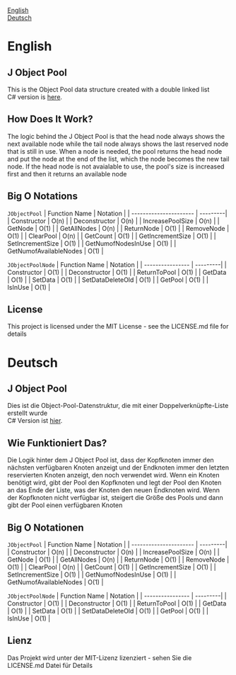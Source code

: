 [English](#english)\
[Deutsch](#deutsch)

# English

## J Object Pool
This is the Object Pool data structure created with a double linked list\
C# version is [here](https://github.com/cemalaydeniz/j-object-pool-csharp).

## How Does It Work?
The logic behind the J Object Pool is that the head node always shows the next available node while the tail node always shows the last reserved node that is still in use. When a node is needed, the pool returns the head node and put the node at the end of the list, which the node becomes the new tail node. If the head node is not avaialable to use, the pool's size is increased first and then it returns an available node

## Big O Notations
`JObjectPool`
| Function Name          | Notation |
| ---------------------- | ---------|
| Constructor            | O(n)     |
| Deconstructor          | O(n)     |
| IncreasePoolSize       | O(n)     |
| GetNode                | O(1)     |
| GetAllNodes            | O(n)     |
| ReturnNode             | O(1)     |
| RemoveNode             | O(1)     |
| ClearPool              | O(n)     |
| GetCount               | O(1)     |
| GetIncrementSize       | O(1)     |
| SetIncrementSize       | O(1)     |
| GetNumofNodesInUse     | O(1)     |
| GetNumofAvailableNodes | O(1)     |

`JObjectPoolNode`
| Function Name    | Notation |
| ---------------- | ---------|
| Constructor      | O(1)     |
| Deconstructor    | O(1)     |
| ReturnToPool     | O(1)     |
| GetData          | O(1)     |
| SetData          | O(1)     |
| SetDataDeleteOld | O(1)     |
| GetPool          | O(1)     |
| IsInUse          | O(1)     |

## License
This project is licensed under the MIT License - see the LICENSE.md file for details


# Deutsch

## J Object Pool
Dies ist die Object-Pool-Datenstruktur, die mit einer Doppelverknüpfte-Liste erstellt wurde\
C# Version ist [hier](https://github.com/cemalaydeniz/j-object-pool-csharp).

## Wie Funktioniert Das?
Die Logik hinter dem J Object Pool ist, dass der Kopfknoten immer den nächsten verfügbaren Knoten anzeigt und der Endknoten immer den letzten reservierten Knoten anzeigt, den noch verwendet wird. Wenn ein Knoten benötigt wird, gibt der Pool den Kopfknoten und legt der Pool den Knoten an das Ende der Liste, was der Knoten den neuen Endknoten wird. Wenn der Kopfknoten nicht verfügbar ist, steigert die Größe des Pools und dann gibt der Pool einen verfügbaren Knoten

## Big O Notationen
`JObjectPool`
| Function Name          | Notation |
| ---------------------- | ---------|
| Constructor            | O(n)     |
| Deconstructor          | O(n)     |
| IncreasePoolSize       | O(n)     |
| GetNode                | O(1)     |
| GetAllNodes            | O(n)     |
| ReturnNode             | O(1)     |
| RemoveNode             | O(1)     |
| ClearPool              | O(n)     |
| GetCount               | O(1)     |
| GetIncrementSize       | O(1)     |
| SetIncrementSize       | O(1)     |
| GetNumofNodesInUse     | O(1)     |
| GetNumofAvailableNodes | O(1)     |

`JObjectPoolNode`
| Function Name    | Notation |
| ---------------- | ---------|
| Constructor      | O(1)     |
| Deconstructor    | O(1)     |
| ReturnToPool     | O(1)     |
| GetData          | O(1)     |
| SetData          | O(1)     |
| SetDataDeleteOld | O(1)     |
| GetPool          | O(1)     |
| IsInUse          | O(1)     |

## Lienz
Das Projekt wird unter der MIT-Lizenz lizenziert - sehen Sie die LICENSE.md Datei für Details
